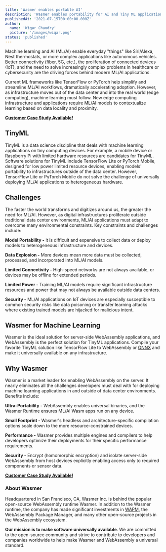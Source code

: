 ```yaml
---
title: 'Wasmer enables portable AI'
description: 'Wasmer enables portability for AI and Tiny ML applications.'
publishedAt: '2021-07-15T00:00:00.000Z'
author:
  name: 'Wiqar Chaudry'
  picture: '/images/wiqar.png'
status: 'published'
---
```


Machine learning and AI (ML/AI) enable everyday "things" like Siri/Alexa, Nest thermostats, or more complex applications like autonomous vehicles. Better connectivity (fiber, 5G, etc.), the proliferation of connected devices (IoT), and the need to solve increasingly complex problems in healthcare or cybersecurity are the driving forces behind modern ML/AI applications.

Current ML frameworks like TensorFlow or PyTorch help simplify and streamline ML/AI workflows, dramatically accelerating adoption. However, as infrastructure moves out of the data center and into the real world (edge computing), machine learning must follow. New edge computing infrastructure and applications require ML/AI models to contextualize learning based on data locality and proximity.

**[Customer Case Study Available!](https://wasmer.io/case-studies/hotg)**

## TinyML

TinyML is a data science discipline that deals with machine learning applications on tiny computing devices. For example, a mobile device or Raspberry Pi with limited hardware resources are candidates for TinyML. Software solutions for TinyML include TensorFlow Lite or PyTorch Mobile, designed for low power limited resource devices, enabling models' portability to infrastructures outside of the data center. However, TensorFlow Lite or PyTorch Mobile do not solve the challenge of universally deploying ML/AI applications to heterogeneous hardware.

## Challenges

The faster the world transforms and digitizes around us, the greater the need for ML/AI. However, as digital infrastructures proliferate outside traditional data center environments, ML/AI applications must adapt to overcome many environmental constraints. Key constraints and challenges include:

**Model Portability -** It is difficult and expensive to collect data or deploy models to heterogeneous infrastructure and devices.

**Data Explosion -** More devices mean more data must be collected, processed, and incorporated into ML/AI models.

**Limited Connectivity -** High-speed networks are not always available, or devices may be offline for extended periods.

**Limited Power -** Training ML/AI models require significant infrastructure resources and power that may not always be available outside data centers.

**Security -** ML/AI applications on IoT devices are especially susceptible to common security risks like data poisoning or transfer learning attacks where existing trained models are hijacked for malicious intent.

## Wasmer for Machine Learning

Wasmer is the ideal solution for server-side WebAssembly applications, and WebAssembly is the perfect solution for TinyML applications. Compile your favorite TinyML solution like TensorFlow Lite to WebAssembly or [ONNX](https://onnx.ai/) and make it universally available on any infrastructure.

## Why Wasmer

Wasmer is a market leader for enabling WebAssembly on the server. It nearly eliminates all the challenges developers must deal with for deploying machine learning applications in and outside of data center environments. Benefits include:

**Ultra-Portability -** WebAssembly enables universal binaries, and the Wasmer Runtime ensures ML/AI Wasm apps run on any device.

**Small Footprint -** Wasmer's headless and architecture-specific compilation options scale down to the more resource-constrained devices.

**Performance -** Wasmer provides multiple engines and compilers to help developers optimize their deployments for their specific performance requirements.

**Security -** Encrypt (homomorphic encryption) and isolate server-side WebAssembly from host devices explicitly enabling access only to required components or sensor data.

**[Customer Case Study Available!](https://wasmer.io/case-studies/hotg)**

### **About Wasmer**

Headquartered in San Francisco, CA, Wasmer Inc. is behind the popular open-source WebAssembly runtime Wasmer. In addition to the Wasmer runtime, the company has made significant investments in [WAPM](https://wapm.io/), the WebAssembly Package Manager, and many other open-source projects in the WebAssembly ecosystem.

**Our mission is to make software universally available**. We are committed to the open-source community and strive to contribute to developers and companies worldwide to help make Wasmer and WebAssembly a universal standard.
